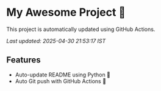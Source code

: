 # My Awesome Project 🚀

This project is automatically updated using GitHub Actions.

_Last updated: 2025-04-30 21:53:17 IST_

## Features
- Auto-update README using Python 🐍
- Auto Git push with GitHub Actions 🤖
